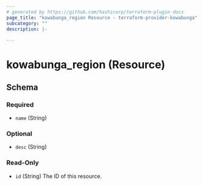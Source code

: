 ```yaml
---
# generated by https://github.com/hashicorp/terraform-plugin-docs
page_title: "kowabunga_region Resource - terraform-provider-kowabunga"
subcategory: ""
description: |-
  
---
```


# kowabunga_region (Resource)





<!-- schema generated by tfplugindocs -->
## Schema

### Required

- `name` (String)

### Optional

- `desc` (String)

### Read-Only

- `id` (String) The ID of this resource.


